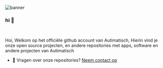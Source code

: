 ![banner](https://autimatisch.nl/wp-content/uploads/2022/07/text-only-NEW-768x82.png)

### hi 👋 
<br />

Hoi, Welkom op het officiële github account van Autimatisch, Hierin vind je onze open source projecten, en andere repositories met apps, software en andere projecten van Autimatisch 

  
- 💼 Vragen over onze repositories? [Neem contact op](url:https://www.autimatisch.nl/contact)


